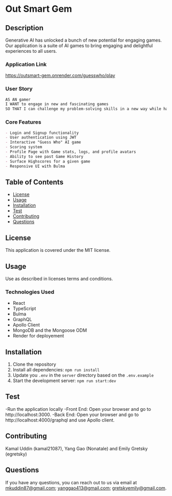 # Out Smart Gem

## Description
Generative AI has unlocked a bunch of new potential for engaging games. Our application is a suite of AI games to bring engaging and delightful experiences to all users.

### Application Link
https://outsmart-gem.onrender.com/guesswho/play

### User Story
```md
AS AN gamer
I WANT to engage in new and fascinating games
SO THAT I can challenge my problem-solving skills in a new way while having fun
```

### Core Features
```md
- Login and Signup functionality
- User authentication using JWT
- Interactive "Guess Who" AI game
- Scoring system
- Profile Page with Game stats, logs, and profile avatars
- Ability to see past Game History
- Surface Highscores for a given game 
- Responsive UI with Bulma
```

## Table of Contents
  - [License](#license)
  - [Usage](#usage)
  - [Installation](#installation)
  - [Test](#test)
  - [Contributing](#contributing)
  - [Questions](#questions)

## License
This application is covered under the MIT license.

## Usage
Use as described in licenses terms and conditions. 

### Technologies Used
- React
- TypeScript
- Bulma
- GraphQL
- Apollo Client
- MongoDB and the Mongoose ODM
- Render for deployement 

## Installation
1. Clone the repository
2. Install all dependencies: `npm run install`
3. Update you `.env` in the `server` directory based on the `.env.example`
4. Start the development server: `npm run start:dev`

## Test
-Run the application locally
-Front End: Open your browser and go to http://localhost:3000.
-Back End: Open your browser and go to http://localhost:4000/graphql and use Apollo client. 

## Contributing
Kamal Uddin (kamal21087), Yang Gao (Nonatale) and Emily Gretsky (egretsky)

## Questions
If you have any questions, you can reach out to us via email at mkuddin87@gmail.com; yanggao413@gmail.com; gretskyemily@gmail.com. 

